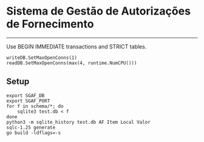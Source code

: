 # Sistema de Gestão de Autorizações de Fornecimento
---
Use BEGIN IMMEDIATE transactions and STRICT tables.
```
writeDB.SetMaxOpenConns(1)
readDB.SetMaxOpenConns(max(4, runtime.NumCPU()))
```
## Setup
```
export SGAF_DB
export SGAF_PORT
for f in schema/*; do
	sqlite3 test.db < f
done
python3 -m sqlite_history test.db AF Item Local Valor
sqlc-1.25 generate
go build -ldflags=-s
```
